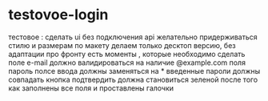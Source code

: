 # testovoe-login

тестовое : сделать ui без подключения api желательно придерживаться стилю и
размерам по макету делаем только десктоп версию, без адаптации про фронту есть
моменты , которые необходимо сделать поле e-mail должно валидироваться на
наличие @example.com поля пароль полсе ввода должны заменяться на \* введенные
пароли должны совпадать кнопка подтвердить должна становиться зеленой после того
как заполнены все поля и проставлены галочки
